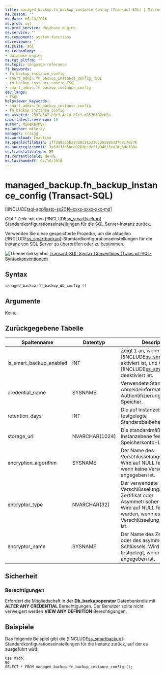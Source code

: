 ```yaml
---
title: managed_backup.fn_backup_instance_config (Transact-SQL) | Microsoft Docs
ms.custom: ''
ms.date: 06/10/2016
ms.prod: sql
ms.prod_service: database-engine
ms.service: ''
ms.component: system-functions
ms.reviewer: ''
ms.suite: sql
ms.technology:
- database-engine
ms.tgt_pltfrm: ''
ms.topic: language-reference
f1_keywords:
- fn_backup_instance_config
- smart_admin.fn_backup_instance_config_TSQL
- fn_backup_instance_config_TSQL
- smart_admin.fn_backup_instance_config
dev_langs:
- TSQL
helpviewer_keywords:
- smart_admin.fn_backup_instance_config
- fn_backup_instance_config
ms.assetid: 2382a547-c0c9-4e1d-87c9-d8526192eb5a
caps.latest.revision: 16
author: MikeRayMSFT
ms.author: mikeray
manager: craigg
ms.workload: Inactive
ms.openlocfilehash: 2ffda8ac5ba2820c216330535598633762178576
ms.sourcegitcommit: 7a6df3fd5bea9282ecdeffa94d13ea1da6def80a
ms.translationtype: MT
ms.contentlocale: de-DE
ms.lasthandoff: 04/16/2018
---
```

# <a name="managedbackupfnbackupinstanceconfig-transact-sql"></a>managed_backup.fn_backup_instance_config (Transact-SQL)
[!INCLUDE[tsql-appliesto-ss2016-xxxx-xxxx-xxx-md](../../includes/tsql-appliesto-ss2016-xxxx-xxxx-xxx-md.md)]

  Gibt 1 Zeile mit den [!INCLUDE[ss_smartbackup](../../includes/ss-smartbackup-md.md)]-Standardkonfigurationseinstellungen für die SQL Server-Instanz zurück.  
  
 Verwenden Sie diese gespeicherte Prozedur, um die aktuellen [!INCLUDE[ss_smartbackup](../../includes/ss-smartbackup-md.md)]-Standardkonfigurationseinstellungen für die Instanz von SQL Server zu überprüfen oder zu bestimmen.  
  
  
 ![Themenlinksymbol](../../database-engine/configure-windows/media/topic-link.gif "Topic link icon") [Transact-SQL Syntax Conventions (Transact-SQL-Syntaxkonventionen)](../../t-sql/language-elements/transact-sql-syntax-conventions-transact-sql.md)  
  
## <a name="syntax"></a>Syntax  
  
```sql  
managed_backup.fn_backup_db_config ()  
```  
  
##  <a name="Arguments"></a> Argumente  
 Keine  
  
## <a name="table-returned"></a>Zurückgegebene Tabelle  
  
|Spaltenname|Datentyp|Description|  
|-----------------|---------------|-----------------|  
|is_smart_backup_enabled|INT|Zeigt 1 an, wenn [!INCLUDE[ss_smartbackup](../../includes/ss-smartbackup-md.md)] aktiviert ist, und 0, wenn [!INCLUDE[ss_smartbackup](../../includes/ss-smartbackup-md.md)] deaktiviert ist.|  
|credential_name|SYSNAME|Verwendete Standard SQL-Anmeldeinformationen für die Authentifizierung beim Speicher.|  
|retention_days|INT|Die auf Instanzebene festgelegte Standardbeibehaltungsdauer.|  
|storage_url|NVARCHAR(1024)|Die standardmäßige, auf Instanzebene festgelegte Speicherkonto-URL.|  
|encryption_algorithm|SYSNAME|Der Name des Verschlüsselungsalgorithmus. Wird auf NULL festgelegt, wenn keine Verschlüsselung angegeben ist.|  
|encryptor_type|NVARCHAR(32)|Der verwendete Verschlüsselungstyp: Zertifikat oder Asymmetrischer Schlüssel. Wird auf NULL festgelegt werden, wenn es keine Verschlüsselung angegeben ist.|  
|encryptor_name|SYSNAME|Der Name des Zertifikats oder des asymmetrischen Schlüssels. Wird auf NULL festgelegt, wenn kein Name angegeben ist.|  
  
## <a name="security"></a>Sicherheit  
  
### <a name="permissions"></a>Berechtigungen  
 Erfordert die Mitgliedschaft in der **Db_backupoperator** Datenbankrolle mit **ALTER ANY CREDENTIAL** Berechtigungen. Der Benutzer sollte nicht verweigert werden **VIEW ANY DEFINITION** Berechtigungen.  
  
## <a name="examples"></a>Beispiele  
 Das folgende Beispiel gibt die [!INCLUDE[ss_smartbackup](../../includes/ss-smartbackup-md.md)]-Standardkonfigurationseinstellungen für die Instanz zurück, auf der es ausgeführt wird:  
  
```  
Use msdb;  
GO  
SELECT * FROM managed_backup.fn_backup_instance_config ();  
  
```  
  
  
